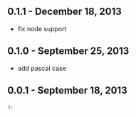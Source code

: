 0.1.1 - December 18, 2013
-------------------------
* fix node support

0.1.0 - September 25, 2013
--------------------------
* add pascal case

0.0.1 - September 18, 2013
--------------------------
:sparkles: